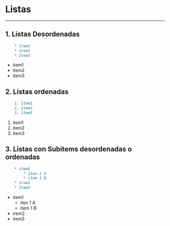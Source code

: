 # Listas

---

## 1. Listas Desordenadas

```markdown
    * item1
    * irem2
    * item3
```

- item1
- item2
- item3

## 2. Listas ordenadas

```markdown
    1. item1
    2. item2
    3. item3
```

1. item1
2. item2
3. item3

## 3. Listas con Subitems desordenadas o ordenadas

```markdown
    * item1
        * iten 1 A
        * item 1 B
    * irem2
    * item3
```

- item1
  - iten 1 A
  - item 1 B
- irem2
- item3

